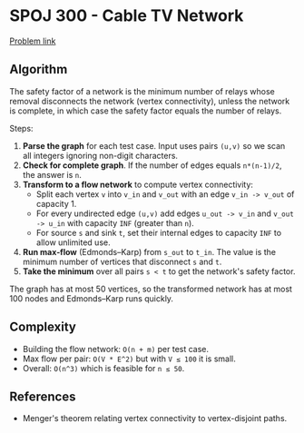 # SPOJ 300 - Cable TV Network

[Problem link](https://www.spoj.com/problems/CABLETV/)

## Algorithm

The safety factor of a network is the minimum number of relays whose removal disconnects the network (vertex connectivity), unless the network is complete, in which case the safety factor equals the number of relays.

Steps:

1. **Parse the graph** for each test case. Input uses pairs `(u,v)` so we scan all integers ignoring non-digit characters.
2. **Check for complete graph**. If the number of edges equals `n*(n-1)/2`, the answer is `n`.
3. **Transform to a flow network** to compute vertex connectivity:
   - Split each vertex `v` into `v_in` and `v_out` with an edge `v_in -> v_out` of capacity 1.
   - For every undirected edge `(u,v)` add edges `u_out -> v_in` and `v_out -> u_in` with capacity `INF` (greater than `n`).
   - For source `s` and sink `t`, set their internal edges to capacity `INF` to allow unlimited use.
4. **Run max‑flow** (Edmonds–Karp) from `s_out` to `t_in`. The value is the minimum number of vertices that disconnect `s` and `t`.
5. **Take the minimum** over all pairs `s < t` to get the network's safety factor.

The graph has at most 50 vertices, so the transformed network has at most 100 nodes and Edmonds–Karp runs quickly.

## Complexity

- Building the flow network: `O(n + m)` per test case.
- Max flow per pair: `O(V * E^2)` but with `V ≤ 100` it is small.
- Overall: `O(n^3)` which is feasible for `n ≤ 50`.

## References

- Menger's theorem relating vertex connectivity to vertex-disjoint paths.
